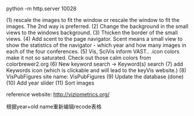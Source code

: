 <!--
 * @Author: Rui Li
 * @Date: 2020-05-13 20:47:58
 * @LastEditTime: 2020-05-14 20:15:17
 * @Description: 
 * @FilePath: /VisPubFigures/devlog.md
 -->
python -m http.server 10028


(1) rescale the images to fit the window or rescale the window to fit the images. The 2nd way is preferred.
(2) Change the background in the small views to the windows background. 
(3) Thicken the border of the small views. 
(4) Add scent to the page navigator. Scent means a small view to show the statistics of the navigator - which year and how many images in each of the four conferences. 
(5) Vis, SciVis inform VAST.. .icon colors make it not so saturated. Check out those calm colors from colorbrewer2.org
(6) New keyword search -> Keyword(s) search
(7) add Keywords icon (which is clickable and will lead to the keyVis website.)
(8) VisPubFigures site name: VisPubFigures
(9) Update the database (done)
(10) Add year slider
(11) Sort images

reference website: http://viziometrics.org/


根据year+old name重新编辑recode表格